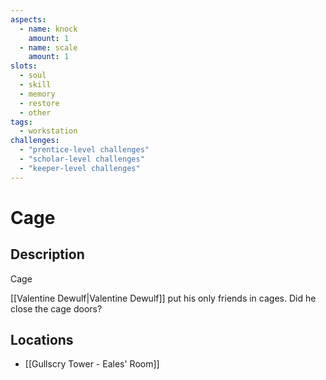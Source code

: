 ```yaml
---
aspects: 
  - name: knock
    amount: 1
  - name: scale
    amount: 1
slots:
  - soul
  - skill
  - memory
  - restore
  - other
tags:
  - workstation
challenges:
  - "prentice-level challenges"
  - "scholar-level challenges"
  - "keeper-level challenges"
---
```


# Cage

## Description
Cage

[[Valentine Dewulf|Valentine Dewulf]] put his only friends in cages. Did he close the cage doors?
## Locations
- [[Gullscry Tower - Eales' Room]]